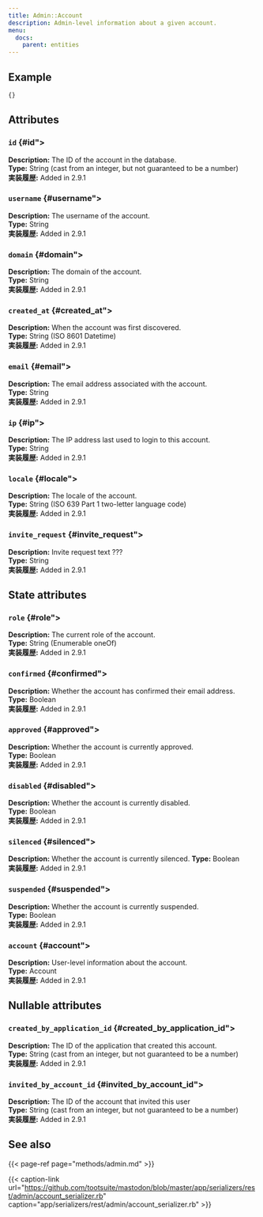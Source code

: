 ```yaml
---
title: Admin::Account
description: Admin-level information about a given account.
menu:
  docs:
    parent: entities
---
```


## Example

```javascript
{}
```

## Attributes

### `id` {#id"></a>

**Description:** The ID of the account in the database.\
**Type:** String \(cast from an integer, but not guaranteed to be a number\)\
**実装履歴:** Added in 2.9.1

### `username` {#username"></a>

**Description:** The username of the account.\
**Type:** String\
**実装履歴:** Added in 2.9.1

### `domain` {#domain"></a>

**Description:** The domain of the account.\
**Type:** String\
**実装履歴:** Added in 2.9.1

### `created_at` {#created_at"></a>

**Description:** When the account was first discovered.\
**Type:** String \(ISO 8601 Datetime\)\
**実装履歴:** Added in 2.9.1

### `email` {#email"></a>

**Description:** The email address associated with the account.\
**Type:** String\
**実装履歴:** Added in 2.9.1

### `ip` {#ip"></a>

**Description:** The IP address last used to login to this account.\
**Type:** String\
**実装履歴:** Added in 2.9.1

### `locale` {#locale"></a>

**Description:** The locale of the account.\
**Type:** String \(ISO 639 Part 1 two-letter language code\)\
**実装履歴:** Added in 2.9.1

### `invite_request` {#invite_request"></a>

**Description:** Invite request text ???\
**Type:** String\
**実装履歴:** Added in 2.9.1

## State attributes

### `role` {#role"></a>

**Description:** The current role of the account.\
**Type:** String \(Enumerable oneOf\)\
**実装履歴:** Added in 2.9.1

### `confirmed` {#confirmed"></a>

**Description:** Whether the account has confirmed their email address.\
**Type:** Boolean\
**実装履歴:** Added in 2.9.1

### `approved` {#approved"></a>

**Description:** Whether the account is currently approved.\
**Type:** Boolean\
**実装履歴:** Added in 2.9.1

### `disabled` {#disabled"></a>

**Description:** Whether the account is currently disabled.\
**Type:** Boolean\
**実装履歴:** Added in 2.9.1

### `silenced` {#silenced"></a>

**Description:** Whether the account is currently silenced.
**Type:** Boolean\
**実装履歴:** Added in 2.9.1

### `suspended` {#suspended"></a>

**Description:** Whether the account is currently suspended.\
**Type:** Boolean\
**実装履歴:** Added in 2.9.1

### `account` {#account"></a>

**Description:** User-level information about the account.\
**Type:** Account\
**実装履歴:** Added in 2.9.1

## Nullable attributes

### `created_by_application_id` {#created_by_application_id"></a>

**Description:** The ID of the application that created this account.\
**Type:** String \(cast from an integer, but not guaranteed to be a number\)\
**実装履歴:** Added in 2.9.1

### `invited_by_account_id` {#invited_by_account_id"></a>

**Description:** The ID of the account that invited this user\
**Type:** String \(cast from an integer, but not guaranteed to be a number\)\
**実装履歴:** Added in 2.9.1

## See also

{{< page-ref page="methods/admin.md" >}}

{{< caption-link url="https://github.com/tootsuite/mastodon/blob/master/app/serializers/rest/admin/account_serializer.rb" caption="app/serializers/rest/admin/account\_serializer.rb" >}}



